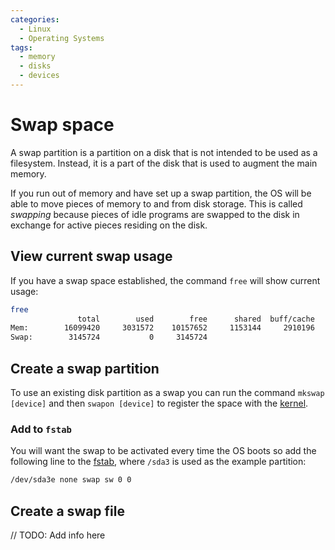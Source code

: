 ```yaml
---
categories:
  - Linux
  - Operating Systems
tags:
  - memory
  - disks
  - devices
---
```


# Swap space

A swap partition is a partition on a disk that is not intended to be used as a filesystem. Instead, it is a part of the disk that is used to augment the main memory.

If you run out of memory and have set up a swap partition, the OS will be able to move pieces of memory to and from disk storage. This is called _swapping_ because pieces of idle programs are swapped to the disk in exchange for active pieces residing on the disk.

## View current swap usage

If you have a swap space established, the command `free` will show current usage:

```bash
free
               total        used        free      shared  buff/cache   available
Mem:        16099420     3031572    10157652     1153144     2910196    11605820
Swap:        3145724           0     3145724
```

## Create a swap partition

To use an existing disk partition as a swap you can run the command `mkswap [device]` and then `swapon [device]` to register the space with the [kernel](/Operating_Systems/The_Kernel.md).

### Add to `fstab`

You will want the swap to be activated every time the OS boots so add the following line to the [fstab](/Operating_Systems/Disks/Filesystems.md#fstab), where `/sda3` is used as the example partition:

```bash
/dev/sda3e none swap sw 0 0
```

## Create a swap file

// TODO: Add info here
